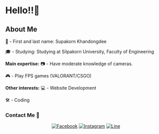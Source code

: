 # Hello!!👋

## About Me

👦 - First and last name: Supakorn Khandongdee

🎓 - Studying: Studying at Silpakorn University, Faculty of Engineering

**Main expertise:**
📷 - Have moderate knowledge of cameras.

🎮 - Play FPS games (VALORANT/CSGO)

**Other interests:**
💻 - Website Development

🛠️ - Coding

### Contact Me 📌

<div align="center">

[![Facebook](https://img.icons8.com/color/48/000000/facebook-new.png)](https://www.facebook.com/TsuK1.SupakorN?locale=th_TH)
[![Instagram](https://img.icons8.com/color/48/000000/instagram-new.png)](https://instagram.com/yo.osk)
[![Line](https://img.icons8.com/color/48/000000/line-me.png)](https://line.me/ti/p/-tsuki2006)

</div>

